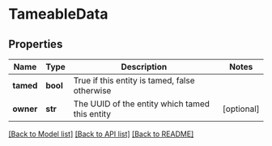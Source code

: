 # TameableData

## Properties
Name | Type | Description | Notes
------------ | ------------- | ------------- | -------------
**tamed** | **bool** | True if this entity is tamed, false otherwise | 
**owner** | **str** | The UUID of the entity which tamed this entity | [optional] 

[[Back to Model list]](../README.md#documentation-for-models) [[Back to API list]](../README.md#documentation-for-api-endpoints) [[Back to README]](../README.md)


